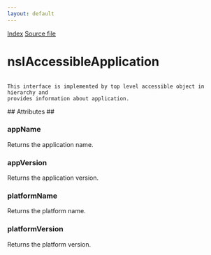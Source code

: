 ```yaml
---
layout: default
---
```

<div id='links'><a href="../index.html">Index</a>
<a href="http://dxr.mozilla.org/mozilla-central/source/accessible/interfaces/nsIAccessibleApplication.idl">Source file</a>
</div>

# nsIAccessibleApplication #
<code>  
This interface is implemented by top level accessible object in hierarchy and  
provides information about application.  
  
</code>
## Attributes ##

### appName ###
  
Returns the application name.  
  

### appVersion ###
  
Returns the application version.  
  

### platformName ###
  
Returns the platform name.  
  

### platformVersion ###
  
Returns the platform version.  
  
